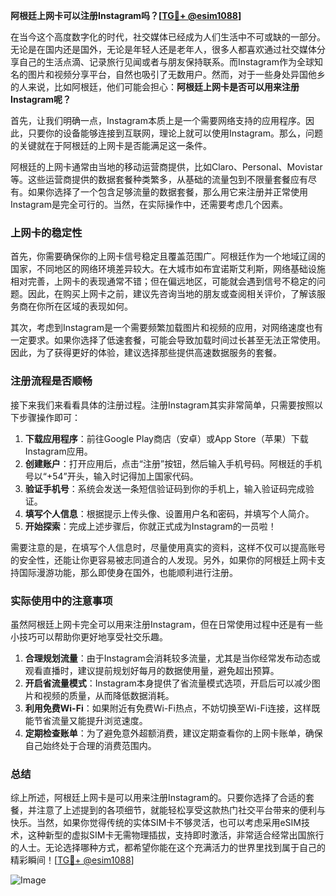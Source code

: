**阿根廷上网卡可以注册Instagram吗？[[TG💪+ @esim1088](https://t.me/s/esim1088)]**

在当今这个高度数字化的时代，社交媒体已经成为人们生活中不可或缺的一部分。无论是在国内还是国外，无论是年轻人还是老年人，很多人都喜欢通过社交媒体分享自己的生活点滴、记录旅行见闻或者与朋友保持联系。而Instagram作为全球知名的图片和视频分享平台，自然也吸引了无数用户。然而，对于一些身处异国他乡的人来说，比如阿根廷，他们可能会担心：**阿根廷上网卡是否可以用来注册Instagram呢？**

首先，让我们明确一点，Instagram本质上是一个需要网络支持的应用程序。因此，只要你的设备能够连接到互联网，理论上就可以使用Instagram。那么，问题的关键就在于阿根廷的上网卡是否能满足这一条件。

阿根廷的上网卡通常由当地的移动运营商提供，比如Claro、Personal、Movistar等。这些运营商提供的数据套餐种类繁多，从基础的流量包到不限量套餐应有尽有。如果你选择了一个包含足够流量的数据套餐，那么用它来注册并正常使用Instagram是完全可行的。当然，在实际操作中，还需要考虑几个因素。

### 上网卡的稳定性

首先，你需要确保你的上网卡信号稳定且覆盖范围广。阿根廷作为一个地域辽阔的国家，不同地区的网络环境差异较大。在大城市如布宜诺斯艾利斯，网络基础设施相对完善，上网卡的表现通常不错；但在偏远地区，可能就会遇到信号不稳定的问题。因此，在购买上网卡之前，建议先咨询当地的朋友或查阅相关评价，了解该服务商在你所在区域的表现如何。

其次，考虑到Instagram是一个需要频繁加载图片和视频的应用，对网络速度也有一定要求。如果你选择了低速套餐，可能会导致加载时间过长甚至无法正常使用。因此，为了获得更好的体验，建议选择那些提供高速数据服务的套餐。

### 注册流程是否顺畅

接下来我们来看看具体的注册过程。注册Instagram其实非常简单，只需要按照以下步骤操作即可：

1. **下载应用程序**：前往Google Play商店（安卓）或App Store（苹果）下载Instagram应用。
2. **创建账户**：打开应用后，点击“注册”按钮，然后输入手机号码。阿根廷的手机号以“+54”开头，输入时记得加上国家代码。
3. **验证手机号**：系统会发送一条短信验证码到你的手机上，输入验证码完成验证。
4. **填写个人信息**：根据提示上传头像、设置用户名和密码，并填写个人简介。
5. **开始探索**：完成上述步骤后，你就正式成为Instagram的一员啦！

需要注意的是，在填写个人信息时，尽量使用真实的资料，这样不仅可以提高账号的安全性，还能让你更容易被志同道合的人发现。另外，如果你的阿根廷上网卡支持国际漫游功能，那么即使身在国外，也能顺利进行注册。

### 实际使用中的注意事项

虽然阿根廷上网卡完全可以用来注册Instagram，但在日常使用过程中还是有一些小技巧可以帮助你更好地享受社交乐趣。

1. **合理规划流量**：由于Instagram会消耗较多流量，尤其是当你经常发布动态或观看直播时，建议提前规划好每月的数据使用量，避免超出预算。
2. **开启省流量模式**：Instagram本身提供了省流量模式选项，开启后可以减少图片和视频的质量，从而降低数据消耗。
3. **利用免费Wi-Fi**：如果附近有免费Wi-Fi热点，不妨切换至Wi-Fi连接，这样既能节省流量又能提升浏览速度。
4. **定期检查账单**：为了避免意外超额消费，建议定期查看你的上网卡账单，确保自己始终处于合理的消费范围内。

### 总结

综上所述，阿根廷上网卡是可以用来注册Instagram的。只要你选择了合适的套餐，并注意了上述提到的各项细节，就能轻松享受这款热门社交平台带来的便利与快乐。当然，如果你觉得传统的实体SIM卡不够灵活，也可以考虑采用eSIM技术，这种新型的虚拟SIM卡无需物理插拔，支持即时激活，非常适合经常出国旅行的人士。无论选择哪种方式，都希望你能在这个充满活力的世界里找到属于自己的精彩瞬间！[[TG💪+ @esim1088](https://t.me/s/esim1088)]

![Image](https://i.postimg.cc/4NQfJmqS/Snipaste-2025-05-13-00-14-12.png)